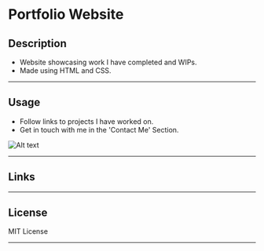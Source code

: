 # Portfolio Website

## Description

- Website showcasing work I have completed and WIPs.
- Made using HTML and CSS.
---

## Usage

- Follow links to projects I have worked on.
- Get in touch with me in the 'Contact Me' Section.

![Alt text](/assets/images/screenshot.JPG.jpg?raw=true "webite screenshot")

---

## Links



---

## License

MIT License

---

